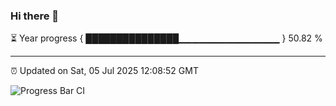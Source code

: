 ### Hi there 👋

⏳ Year progress { ███████████████▁▁▁▁▁▁▁▁▁▁▁▁▁▁▁ } 50.82 %

---

⏰ Updated on Sat, 05 Jul 2025 12:08:52 GMT

![Progress Bar CI](https://github.com/liununu/liununu/workflows/Progress%20Bar%20CI/badge.svg)
